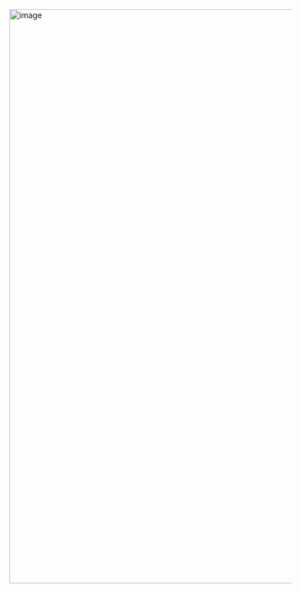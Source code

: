 <img width="1536" height="1024" alt="image" src="https://github.com/user-attachments/assets/4c31aea4-707f-4912-83c9-620d6c626865" />
